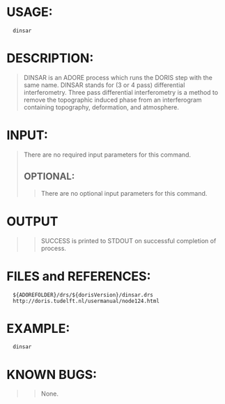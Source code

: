 # USAGE: #
```
  dinsar 
```
# DESCRIPTION: #
> DINSAR is an ADORE process which runs the DORIS step with the same name.
> DINSAR stands for (3 or 4 pass) differential interferometry. Three pass differential interferometry is a method to remove the topographic induced phase from an interferogram containing topography, deformation, and atmosphere.
# INPUT: #
> There are no required input parameters for this command.
> ## OPTIONAL: ##
> > There are no optional input parameters for this command.
# OUTPUT #
> > SUCCESS is printed to STDOUT on successful completion of process.
# FILES and REFERENCES: #
```
  ${ADOREFOLDER}/drs/${dorisVersion}/dinsar.drs
  http://doris.tudelft.nl/usermanual/node124.html
```
# EXAMPLE: #
```
  dinsar
```
# KNOWN BUGS: #
> > None.